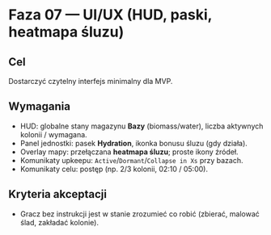 # Faza 07 — UI/UX (HUD, paski, heatmapa śluzu)

## Cel
Dostarczyć czytelny interfejs minimalny dla MVP.

## Wymagania
- HUD: globalne stany magazynu **Bazy** (biomass/water), liczba aktywnych kolonii / wymagana.
- Panel jednostki: pasek **Hydration**, ikonka bonusu śluzu (gdy działa).
- Overlay mapy: przełączana **heatmapa śluzu**; proste ikony źródeł.
- Komunikaty upkeepu: `Active`/`Dormant`/`Collapse in Xs` przy bazach.
- Komunikaty celu: postęp (np. 2/3 kolonii, 02:10 / 05:00).

## Kryteria akceptacji
- Gracz bez instrukcji jest w stanie zrozumieć co robić (zbierać, malować ślad, zakładać kolonie).
